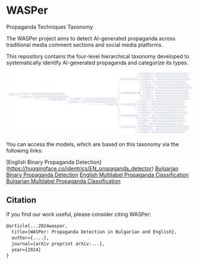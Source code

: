 # WASPer
Propaganda Techniques Taxonomy

The WASPer project aims to detect AI-generated propaganda across traditional media comment sections and social media platforms.

This repository contains the four-level hierarchical taxonomy developed to systematically identify AI-generated propaganda and categorize its types.

![Alt text](WASPer_taxonomy.png?raw=true)

You can access the models, which are based on this taxonomy via the following links:

[English Binary Propaganda Detection] (https://huggingface.co/identrics/EN_propaganda_detector)
[Bulgarian Binary Propaganda Detection](https://huggingface.co/identrics/BG_propaganda_detector)
[English Multilabel Propaganda Classification](https://huggingface.co/identrics/EN_propaganda_classifier)
[Bulgarian Multilabel Propaganda Classification](https://huggingface.co/identrics/BG_propaganda_classifier)

## Citation

If you find our work useful, please consider citing WASPer:

```
@article{...2024wasper,
  title={WASPer: Propaganda Detection in Bulgarian and English}, 
  author={....},
  journal={arXiv preprint arXiv:...},
  year={2024}
}
```
